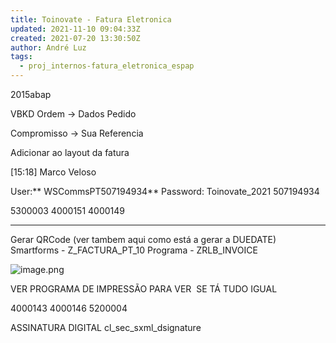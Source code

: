 ```yaml
---
title: Toinovate - Fatura Eletronica
updated: 2021-11-10 09:04:33Z
created: 2021-07-20 13:30:50Z
author: André Luz
tags:
  - proj_internos-fatura_eletronica_espap
---
```


2015abap

VBKD
Ordem -> Dados Pedido

Compromisso -> Sua Referencia

Adicionar ao layout da fatura

[15:18] Marco Veloso

User:** WSCommsPT507194934**
Password: Toinovate_2021
507194934

5300003
4000151
4000149

* * *

Gerar QRCode
(ver tambem aqui como está a gerar a DUEDATE)
Smartforms - Z_FACTURA_PT_10
Programa - ZRLB_INVOICE

![image.png](image-92.png)

VER PROGRAMA DE IMPRESSÃO PARA VER  SE TÁ TUDO IGUAL

4000143
4000146
5200004

ASSINATURA DIGITAL
cl_sec_sxml_dsignature